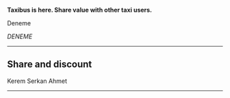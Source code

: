 **Taxibus is here. Share value with other taxi users.**

Deneme

*DENEME*

---

## Share and discount

Kerem
Serkan
Ahmet

---
